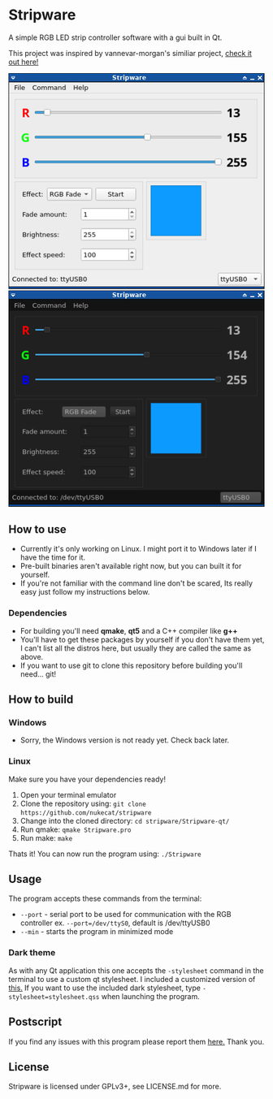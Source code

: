 # Stripware
A simple RGB LED strip controller software with a gui built in Qt.

This project was inspired by vannevar-morgan's similiar project, [check it out here!](https://github.com/vannevar-morgan/Qt-RGB-LED)

![screenshot](./screenshot.png) ![screenshot_dark](./screenshot_dark.png)

## How to use
* Currently it's only working on Linux. I might port it to Windows later if I have the time for it.
* Pre-built binaries aren't available right now, but you can built it for yourself.
* If you're not familiar with the command line don't be scared, Its really easy just follow my instructions below.

### Dependencies
* For building you'll need **qmake**, **qt5** and a C++ compiler like **g++**
* You'll have to get these packages by yourself if you don't have them yet, I can't list all the distros here, but usually they are called the same as above.
* If you want to use git to clone this repository before building you'll need... git!

## How to build

### Windows
* Sorry, the Windows version is not ready yet. Check back later.

### Linux
Make sure you have your dependencies ready!
1. Open your terminal emulator
2. Clone the repository using: `git clone https://github.com/nukecat/stripware`
3. Change into the cloned directory: `cd stripware/Stripware-qt/`
4. Run qmake: `qmake Stripware.pro`
5. Run make: `make`

Thats it! You can now run the program using: `./Stripware`

## Usage
The program accepts these commands from the terminal:
- `--port` - serial port to be used for communication with the RGB controller ex. `--port=/dev/ttyS0`, default is /dev/ttyUSB0
- `--min` - starts the program in minimized mode

### Dark theme
As with any Qt application this one accepts the `-stylesheet` command in the terminal to use a custom qt stylesheet.
I included a customized version of [this.](https://tech-artists.org/t/release-qt-dark-orange-stylesheet/2287)
If you want to use the included dark stylesheet, type `-stylesheet=stylesheet.qss` when launching the program.

## Postscript
If you find any issues with this program please report them [here.](https://github.com/nukecat/stripware/issues/new)
Thank you.

## License
Stripware is licensed under GPLv3+, see LICENSE.md for more.
